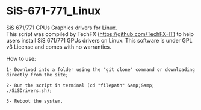# SiS-671-771_Linux
 
 SiS 671/771 GPUs Graphics drivers for Linux.  
 This script was compiled by TechFX (https://github.com/TechFX-IT) to help users install SiS 671/771 GPUs drivers on Linux. 
 This software is under GPL v3 License and comes with no warranties.  
 
 How to use: 
    
    1- Download into a folder using the "git clone" command or downloading directly from the site; 
    
    2- Run the script in terminal (cd "filepath" &amp;&amp; ./SiSDrivers.sh);
    
    3- Reboot the system.
